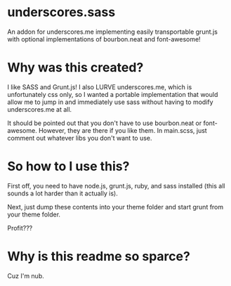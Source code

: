 underscores.sass
================

An addon for underscores.me implementing easily transportable grunt.js with optional implementations of bourbon.neat and font-awesome!


Why was this created?
================

I like SASS and Grunt.js! I also LURVE underscores.me, which is unfortunately css only, so I wanted a portable implementation that would allow me to jump in and immediately use sass without having to modify underscores.me at all.

It should be pointed out that you don't have to use bourbon.neat or font-awesome. However, they are there if you like them. In main.scss, just comment out whatever libs you don't want to use.


So how to I use this?
================

First off, you need to have node.js, grunt.js, ruby, and sass installed (this all sounds a lot harder than it actually is).

Next, just dump these contents into your theme folder and start grunt from your theme folder.

Profit???


Why is this readme so sparce?
================

Cuz I'm nub.